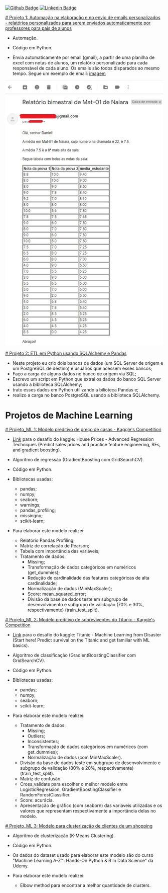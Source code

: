 [![Github Badge](https://img.shields.io/badge/-Github-000?style=flat-square&logo=Github&logoColor=white&link=https://github.com/camdsDS)](https://github.com/camdsDS)
[![Linkedin Badge](https://img.shields.io/badge/-LinkedIn-blue?style=flat-square&logo=Linkedin&logoColor=white&link=https://www.linkedin.com/in/camds/)](https://www.linkedin.com/in/camds/)

[# Projeto 1: Automação na elaboração e no envio de emails personalizados - relatórios personalizados para serem enviados automaticamente por professores para pais de alunos](https://github.com/camdsDS/Cesar_Portfolio/blob/main/Email_personalizado_com_relat%C3%B3rio_autom%C3%A1tico.ipynb)

* Automação.
* Código em Python.

* Envia automaticamente por email (gmail), a partir de uma planilha de excel com notas de alunos, um relatório personalizado para cada responsável de cada aluno. Os emails são todos disparados ao mesmo tempo. Segue um exemplo de email: [imagem](https://github.com/camdsDS/Cesar_Portfolio/blob/main/Exemplo_email.jpg)

 ![](https://github.com/camdsDS/Cesar_Portfolio/blob/main/Exemplo_email.jpg)

[# Projeto 2: ETL em Python usando SQLAlchemy e Pandas](https://github.com/camdsDS/Cesar_Portfolio/blob/main/ETL%20-%20Portf%C3%B3lio.ipynb)

* Neste projeto eu crio dois bancos de dados (um SQL Server de origem e um PostgreSQL de destino) e usuários que acessem esses bancos;
* Faço a carga de alguns dados no banco de origem via SQL;
* Escrevo um script em Python que extrai os dados do banco SQL Server usando a biblioteca SQLAlchemy;
* trato esses dados em Python utilizando a bilioteca Pandas e;
* realizo a carga no banco PostgreSQL usando a biblioteca SQLAlchemy.

# Projetos de Machine Learning

[# Projeto_ML 1: Modelo preditivo de preço de casas - Kaggle's Competition](https://github.com/camdsDS/Cesar_Portfolio/blob/main/HousePrices_GB.ipynb)

* [Link](https://www.kaggle.com/c/house-prices-advanced-regression-techniques/overview) para o desafio do kaggle: House Prices - Advanced Regression Techniques (Predict sales prices and practice feature engineering, RFs, and gradient boosting).
* Algoritmo de regressão (GradientBoosting com GridSearchCV).
* Código em Python.

* Bibliotecas usadas:
	* pandas;
	* numpy;
	* seaborn;
	* warnings;
	* pandas_profiling;
	* missingno;
	* scikit-learn;
* Para elaborar este modelo realizei:
	* Relatório Pandas Profiling;
	* Matriz de correlação de Pearson;
	* Tabela com importância das variáveis;
	* Tratamento de dados:
		* Missing;	
		* Transformação de dados categóricos em numéricos (get_dummies);
		* Redução de cardinalidade das features categóricas de alta cardinalidade;
		* Normalização de dados (MinMaxScaler);
		* Score: mean_squared_error;
		* Divisão da base de dados teste em subgrupo de desenvolvimento e subgrupo de validação (70% e 30%, respectivamente) (train_test_split).	

[# Projeto_ML 2: Modelo preditivo de sobreviventes do Titanic - Kaggle's Competition](https://github.com/camdsDS/Cesar_Portfolio/blob/main/Titanic_from_kaggle_GradientBoostingClassifier.ipynb)

* [Link](https://www.kaggle.com/c/titanic) para o desafio do kaggle: Titanic - Machine Learning from Disaster (Start here! Predict survival on the Titanic and get familiar with ML basics).
* Algoritmo de classificação (GradientBoostingClassifier com GridSearchCV).
* Código em Python.

* Bibliotecas usadas:
	* pandas;
	* numpy;
	* seaborn;
	* scikit-learn;
* Para elaborar este modelo realizei:
	* Tratamento de dados:
		* Missing;
		* Outliers;
		* Inconsistentes;
		* Transformação de dados categóricos em numéricos (com get_dummies);
		* Normalização de dados (com MinMaxScaler).
	* Divisão da base de dados teste em subgrupo de desenvolvimento e subgrupo de validação (80% e 20%, respectivamente) (train_test_split).
	* Matriz de confusão.
	* Cross_validate para escolher o melhor modelo entre LogisticRegression, GradientBoostingClassifier e RandomForestClassifier.
	* Score: acurácia.
	* Apresentação de gráfico (com seaborn) das variáveis utilizadas e os valores que representam respectivamente a importância delas no modelo.

[# Projeto_ML 3: Modelo para clusterização de clientes de um shopping](https://github.com/camdsDS/Cesar_Portfolio/blob/main/Mall_Customers_K_Means_clustering.ipynb)

* Algoritmo de clusterização (K-Means Clustering).
* Código em Python.

* Os dados do dataset usado para elaborar este modelo são do curso "Machine Learning A-Z™: Hands-On Python & R In Data Science" da Udemy.

* Para elaborar este modelo realizei:
	* Elbow method para encontrar a melhor quantidade de clusters.
